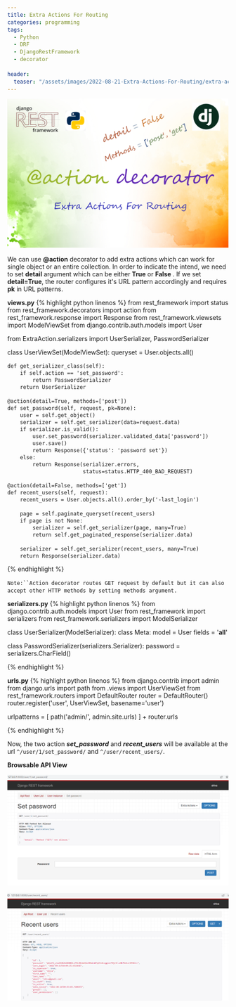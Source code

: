 ```yaml
---
title: Extra Actions For Routing
categories: programming
tags:
  - Python
  - DRF
  - DjangoRestFramework
  - decorator

header:
  teaser: "/assets/images/2022-08-21-Extra-Actions-For-Routing/extra-action.png"
---
```


![Cover Page](/assets/images/2022-08-21-Extra-Actions-For-Routing/extra-action.png)

We can use **@action** decorator to add extra actions which can work for single object or an entire collection. In order to indicate the intend, we need to set **detail** argument which can be either **True** or **False** .
If we set **detail=True**, the router configures it's URL pattern accordingly and requires **pk** in URL patterns. 

**views.py**
{% highlight python linenos %}
from rest_framework import status
from rest_framework.decorators import action
from rest_framework.response import Response
from rest_framework.viewsets import ModelViewSet
from django.contrib.auth.models import User

from ExtraAction.serializers import UserSerializer, PasswordSerializer


class UserViewSet(ModelViewSet):
    queryset = User.objects.all()

    def get_serializer_class(self):
        if self.action == 'set_password':
            return PasswordSerializer
        return UserSerializer

    @action(detail=True, methods=['post'])
    def set_password(self, request, pk=None):
        user = self.get_object()
        serializer = self.get_serializer(data=request.data)
        if serializer.is_valid():
            user.set_password(serializer.validated_data['password'])
            user.save()
            return Response({'status': 'password set'})
        else:
            return Response(serializer.errors,
                            status=status.HTTP_400_BAD_REQUEST)

    @action(detail=False, methods=['get'])
    def recent_users(self, request):
        recent_users = User.objects.all().order_by('-last_login')

        page = self.paginate_queryset(recent_users)
        if page is not None:
            serializer = self.get_serializer(page, many=True)
            return self.get_paginated_response(serializer.data)

        serializer = self.get_serializer(recent_users, many=True)
        return Response(serializer.data)

{% endhighlight %}

`Note:``Action decorator routes GET request by default but it can also accept other HTTP methods by setting methods argument.`


**serializers.py**
{% highlight python linenos %}
from django.contrib.auth.models import User
from rest_framework import serializers
from rest_framework.serializers import ModelSerializer


class UserSerializer(ModelSerializer):
    class Meta:
        model = User
        fields = '__all__'


class PasswordSerializer(serializers.Serializer):
    password = serializers.CharField()

{% endhighlight %}

**urls.py**
{% highlight python linenos %}
from django.contrib import admin
from django.urls import path
from .views import UserViewSet
from rest_framework.routers import DefaultRouter
router = DefaultRouter()
router.register('user', UserViewSet, basename='user')


urlpatterns = [
    path('admin/', admin.site.urls)
] + router.urls

{% endhighlight %}

Now, the two action ***set_password*** and ***recent_users***  will be available at the url `^/user/1/set_password/` and `^/user/recent_users/`.

**Browsable API View**

![set_password action](/assets/images/2022-08-21-Extra-Actions-For-Routing/set-password.png)

![recent_users action](/assets/images/2022-08-21-Extra-Actions-For-Routing/recent-users.png)

